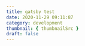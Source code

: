 ```yaml
---
title: gatsby test
date: 2020-11-29 09:11:87
category: development
thumbnail: { thumbnailSrc }
draft: false
---
```


